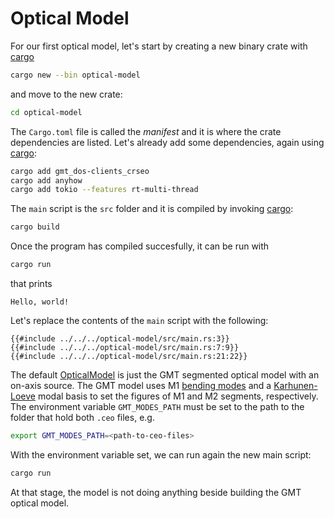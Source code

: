 # Optical Model

For our first optical model, let's start by creating a new binary crate with [cargo]

```bash
cargo new --bin optical-model 
```
and move to the new crate:
```bash
cd optical-model
```
The `Cargo.toml` file is called the *manifest* and it is where the crate dependencies are listed.
Let's already add some dependencies, again using [cargo]:
```bash
cargo add gmt_dos-clients_crseo
cargo add anyhow
cargo add tokio --features rt-multi-thread
```

The `main` script is the `src` folder and it is compiled by invoking [cargo]:
```bash
cargo build
```
Once the program has compiled succesfully, it can be run with 
```bash
cargo run
```
that prints
```
Hello, world!
```

Let's replace the contents of the `main` script with the following:

 ```rust,no_run,noplayground
{{#include ../../../optical-model/src/main.rs:3}}
{{#include ../../../optical-model/src/main.rs:7:9}}
{{#include ../../../optical-model/src/main.rs:21:22}}
 ```

 The default [OpticalModel] is just the GMT segmented optical model with an on-axis source.
 The GMT model uses M1 [bending modes] and a [Karhunen-Loeve] modal basis to set the figures of M1 and M2 segments, respectively.
 The environment variable `GMT_MODES_PATH` must be set to the path to the folder that hold both `.ceo` files, e.g.
 ```bash
 export GMT_MODES_PATH=<path-to-ceo-files>
 ```
 With the environment variable set, we can run again the new main script:
 ```bash
cargo run
```
At that stage, the model is not doing anything beside building the GMT optical model.

[cargo]: https://doc.rust-lang.org/cargo/
[OpticalModel]: https://docs.rs/gmt_dos-clients_crseo/3.4.1/gmt_dos_clients_crseo/struct.OpticalModel.html
[bending modes]: https://s3.us-west-2.amazonaws.com/gmto.modeling/bending+modes.ceo
[Karhunen-Loeve]: https://s3.us-west-2.amazonaws.com/gmto.modeling/Karhunen-Loeve.ceo